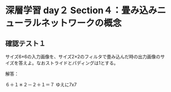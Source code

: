 


# 深層学習 day２ Section４：畳み込みニューラルネットワークの概念

## 確認テスト１

サイズ6×6の入力画像を、サイズ2×2のフィルタで畳み込んだ時の出力画像のサイズを答えよ。なおストライドとパディングは1とする。  

解答：

６＋１＊２－２＋１＝７ ゆえに7x7

